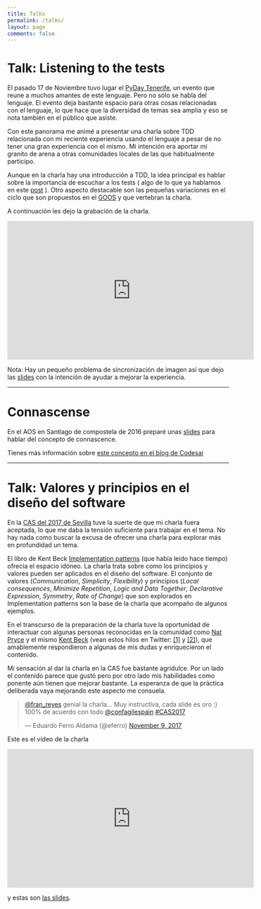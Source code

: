 ```yaml
---
title: Talks
permalink: /talks/
layout: page
comments: false
---
```


# Talk: Listening to the tests

El pasado 17 de Noviembre tuvo lugar el [PyDay Tenerife](https://pythoncanarias.es/events/pydaytf18/), un evento que reune a muchos amantes de este lenguaje. Pero no sólo se habla del lenguaje. El evento deja bastante espacio para otras cosas relacionadas con el lenguaje, lo que hace que la diversidad de temas sea amplia y eso se nota también en el público que asiste.

Con este panorama me animé a presentar una charla sobre TDD relacionada con mi reciente experiencia usando el lenguaje a pesar de no tener una gran experiencia con el mismo. Mi intención era aportar mi granito de arena a otras comunidades locales de las que habitualmente participo.

Aunque en la charla hay una introducción a TDD, la idea principal es hablar sobre la importancia de escuchar a los tests ( algo de lo que ya hablamos en este [post](/2018/06/improving-your-reds) ). Otro aspecto destacable son las pequeñas variaciones en el ciclo que son propuestos en el [GOOS](http://www.growing-object-oriented-software.com/index.html) y que vertebran la charla. 

A continuación les dejo la grabación de la charla.

<iframe width="560" height="315" src="https://www.youtube.com/embed/e-d1P-kZIfs" frameborder="0" allow="accelerometer; autoplay; encrypted-media; gyroscope; picture-in-picture" allowfullscreen></iframe>

Nota: Hay un pequeño problema de sincronización de imagen así que dejo las [slides](http://buildingthepath.com/talk-pydaytf-2018/) con la intención de ayudar a mejorar la experiencia.



---

# Connascense
En el AOS en Santiago de compostela de 2016 preparé unas [slides](http://slides.com/franreyesperdomo/connascence) para hablar del concepto de connascence.

Tienes más información sobre [este concepto en el blog de Codesai](https://codesai.com/publications/categories/#Connascence)

---

# Talk: Valores y principios en el diseño del software

En la [CAS del 2017 de Sevilla](http://cas2017.agile-spain.org/) tuve la suerte de que mi charla fuera aceptada, lo que me daba la tensión suficiente para trabajar en el tema. No hay nada como buscar la excusa de ofrecer una charla para explorar más en profundidad un tema.

El libro de Kent Beck [Implementation patterns](https://www.goodreads.com/book/show/781559.Implementation_Patterns) (que había leido hace tiempo) ofrecía el espacio idóneo. La charla trata sobre como los principios y valores pueden ser aplicados en el diseño del software. El conjunto de valores (*Communication*, *Simplicity*, *Flexibility*) y principios (*Local consequences*, *Minimize Repetition*, *Logic and Data Together*, *Declarative Expression*, *Symmetry*, *Rate of Change*) que son explorados en Implementation patterns son la base de la charla que acompaño de algunos ejemplos.

En el transcurso de la preparación de la charla tuve la oportunidad de interactuar con algunas personas reconocidas en la comunidad como [Nat Pryce](https://twitter.com/natpryce) y el mismo [Kent Beck](https://twitter.com/kentbeck) (vean estos hilos en Twitter: [[1]](https://twitter.com/fran_reyes/status/916283991791210497) y [[2]](https://twitter.com/fran_reyes/status/926131805555699712)), que amablemente respondieron a algunas de mis dudas y enriquecieron el contenido.

Mi sensación al dar la charla en la CAS fue bastante agridulce. Por un lado el contenido parece que gustó pero por otro lado mis habilidades como ponente aún tienen que mejorar bastante. La esperanza de que la práctica deliberada vaya mejorando este aspecto me consuela.

<div class="row">
  <div class="col-sm-2">
  </div>

  <div class="col-sm-8">
    <blockquote class="twitter-tweet" data-lang="en"><p lang="es" dir="ltr"><a href="https://twitter.com/fran_reyes?ref_src=twsrc%5Etfw">@fran_reyes</a> genial la charla... Muy instructiva, cada slide es oro :) 100% de acuerdo con todo <a href="https://twitter.com/confagilespain?ref_src=twsrc%5Etfw">@confagilespain</a> <a href="https://twitter.com/hashtag/CAS2017?src=hash&amp;ref_src=twsrc%5Etfw">#CAS2017</a></p>&mdash; Eduardo Ferro Aldama (@eferro) <a href="https://twitter.com/eferro/status/928593531505176576?ref_src=twsrc%5Etfw">November 9, 2017</a></blockquote>
    <script async src="https://platform.twitter.com/widgets.js" charset="utf-8"></script>
  </div>


  <div class="col-sm-2">
  </div>
</div>

Este es el vídeo de la charla

<iframe width="560" height="315" src="https://www.youtube.com/embed/sXLCBcELu5Y" frameborder="0" allow="accelerometer; autoplay; encrypted-media; gyroscope; picture-in-picture" allowfullscreen></iframe>

y estas son [las slides](https://substantia.dev/talk-cas-2017/). 

